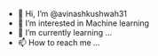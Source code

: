 - 👋 Hi, I’m @avinashkushwah31
- 👀 I’m interested in Machine learning
-  🌱 I’m currently learning ...
- 📫 How to reach me ...

<!---
avinashkushwah31/avinashkushwah31 is a ✨ special ✨ repository because its `README.md` (this file) appears on your GitHub profile.
You can click the Preview link to take a look at your changes.
--->
